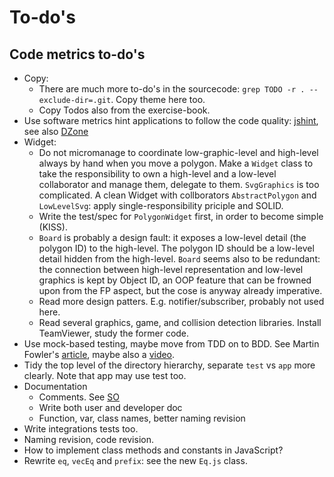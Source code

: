 # To-do's

## Code metrics to-do's

 - Copy:
      - There are much more to-do's in the sourcecode: `grep TODO -r . --exclude-dir=.git`. Copy theme here too.
      - Copy Todos also from the exercise-book.
 - Use software metrics hint applications to follow the code quality: [jshint](https://jshint.com/), see also [DZone](https://dzone.com/articles/clean-code-isnt-a-goal-but-a-solution-how-to-write#8599)
 - Widget:
      - Do not micromanage to coordinate low-graphic-level and high-level always by hand when you move a polygon. Make a `Widget` class to take the responsibility to own a high-level and a low-level collaborator and manage them, delegate to them. `SvgGraphics` is too complicated. A clean Widget with collborators `AbstractPolygon` and `LowLevelSvg`: apply single-responsibility priciple and SOLID.
      - Write the test/spec for `PolygonWidget` first, in order to become simple (KISS).
      - `Board` is probably a design fault: it exposes a low-level detail (the polygon ID) to the high-level. The polygon ID should be a low-level detail hidden from the high-level. `Board` seems also to be redundant: the connection between high-level representation and low-level graphics is kept by Object ID, an OOP feature that can be frowned upon from the FP aspect, but the cose is anyway already imperative.
      - Read more design patters. E.g. notifier/subscriber, probably not used here.
      - Read several graphics, game, and collision detection libraries. Install TeamViewer, study the former code.
 - Use mock-based testing, maybe move from TDD on to BDD. See Martin Fowler's [article](https://martinfowler.com/articles/mocksArentStubs.html), maybe also a [video](https://www.youtube.com/watch?reload=9&v=YUcxik0PnWY).
 - Tidy the top level of the directory hierarchy, separate `test` vs `app` more clearly. Note that app may use test too.
 - Documentation
     - Comments. See [SO](https://www.quora.com/As-a-developer-what-is-the-thing-that-irritate-you-the-most-in-otherslines-of-code)
     - Write both user and developer doc
     - Function, var, class names, better naming revision
 - Write integrations tests too.
 - Naming revision, code revision.
 - How to implement class methods and constants in JavaScript?
 - Rewrite `eq`, `vecEq` and `prefix`: see the new `Eq.js` class.

